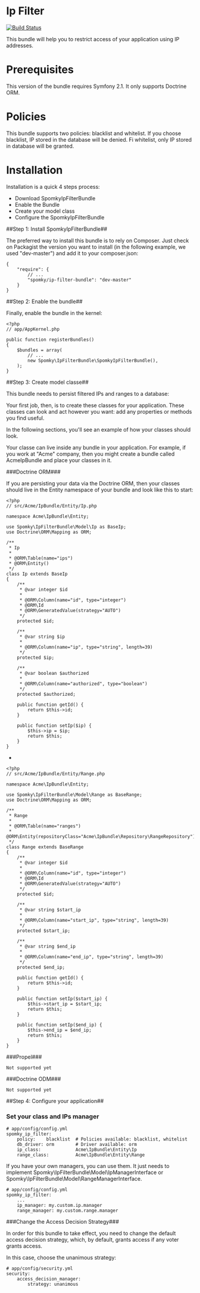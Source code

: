 Ip Filter
=========

[![Build Status](https://travis-ci.org/Spomky/SpomkyIpFilterBundle.png?branch=master)](https://travis-ci.org/Spomky/SpomkyIpFilterBundle)

This bundle will help you to restrict access of your application using IP addresses.


# Prerequisites #

This version of the bundle requires Symfony 2.1.
It only supports Doctrine ORM.

# Policies #

This bundle supports two policies: blacklist and whitelist.
If you choose blacklist, IP stored in the database will be denied.
Fi whitelist, only IP stored in database will be granted.

# Installation #

Installation is a quick 4 steps process:

* Download SpomkyIpFilterBundle
* Enable the Bundle
* Create your model class
* Configure the SpomkyIpFilterBundle

##Step 1: Install SpomkyIpFilterBundle##

The preferred way to install this bundle is to rely on Composer. Just check on Packagist the version you want to install (in the following example, we used "dev-master") and add it to your composer.json:

	{
	    "require": {
	        // ...
	        "spomky/ip-filter-bundle": "dev-master"
	    }
	}

##Step 2: Enable the bundle##

Finally, enable the bundle in the kernel:

	<?php
	// app/AppKernel.php
	
	public function registerBundles()
	{
	    $bundles = array(
	        // ...
	        new Spomky\IpFilterBundle\SpomkyIpFilterBundle(),
	    );
	}

##Step 3: Create model classe##

This bundle needs to persist filtered IPs and ranges to a database:

Your first job, then, is to create these classes for your application.
These classes can look and act however you want: add any properties or methods you find useful.

In the following sections, you'll see an example of how your classes should look.

Your classe can live inside any bundle in your application.
For example, if you work at "Acme" company, then you might create a bundle called AcmeIpBundle and place your classes in it.

###Doctrine ORM###

If you are persisting your data via the Doctrine ORM, then your classes should live in the Entity namespace of your bundle and look like this to start:

	<?php
	// src/Acme/IpBundle/Entity/Ip.php
	
	namespace Acme\IpBundle\Entity;
	
	use Spomky\IpFilterBundle\Model\Ip as BaseIp;
	use Doctrine\ORM\Mapping as ORM;
	
	/**
	 * Ip
	 *
	 * @ORM\Table(name="ips")
	 * @ORM\Entity()
	 */
	class Ip extends BaseIp
	{
	    /**
	     * @var integer $id
	     *
	     * @ORM\Column(name="id", type="integer")
	     * @ORM\Id
	     * @ORM\GeneratedValue(strategy="AUTO")
	     */
	    protected $id;
	
	    /**
	     * @var string $ip
	     *
	     * @ORM\Column(name="ip", type="string", length=39)
	     */
	    protected $ip;
	
	    /**
	     * @var boolean $authorized
	     *
	     * @ORM\Column(name="authorized", type="boolean")
	     */
	    protected $authorized;
	
	    public function getId() {
	        return $this->id;
	    }
	
	    public function setIp($ip) {
	        $this->ip = $ip;
	        return $this;
	    }
	}

-

	<?php
	// src/Acme/IpBundle/Entity/Range.php
	
	namespace Acme\IpBundle\Entity;
	
	use Spomky\IpFilterBundle\Model\Range as BaseRange;
	use Doctrine\ORM\Mapping as ORM;
	
	/**
	 * Range
	 *
	 * @ORM\Table(name="ranges")
	 * @ORM\Entity(repositoryClass="Acme\IpBundle\Repository\RangeRepository")
	 */
	class Range extends BaseRange
	{
	    /**
	     * @var integer $id
	     *
	     * @ORM\Column(name="id", type="integer")
	     * @ORM\Id
	     * @ORM\GeneratedValue(strategy="AUTO")
	     */
	    protected $id;
	
	    /**
	     * @var string $start_ip
	     *
	     * @ORM\Column(name="start_ip", type="string", length=39)
	     */
	    protected $start_ip;
	
	    /**
	     * @var string $end_ip
	     *
	     * @ORM\Column(name="end_ip", type="string", length=39)
	     */
	    protected $end_ip;
	
	    public function getId() {
	        return $this->id;
	    }
	
	    public function setIp($start_ip) {
	        $this->start_ip = $start_ip;
	        return $this;
	    }
	
	    public function setIp($end_ip) {
	        $this->end_ip = $end_ip;
	        return $this;
	    }
	}

###Propel###

	Not supported yet

###Doctrine ODM###

	Not supported yet

##Step 4: Configure your application##

### Set your class and IPs manager ###

	# app/config/config.yml
	spomky_ip_filter:
	    policy:    blacklist  # Policies available: blacklist, whitelist
	    db_driver: orm        # Driver available: orm
	    ip_class:             Acme\IpBundle\Entity\Ip
	    range_class:          Acme\IpBundle\Entity\Range

If you have your own managers, you can use them. It just needs to implement Spomky\IpFilterBundle\Model\IpManagerInterface or Spomky\IpFilterBundle\Model\RangeManagerInterface.

	# app/config/config.yml
	spomky_ip_filter:
	    ...
	    ip_manager: my.custom.ip.manager
	    range_manager: my.custom.range.manager

###Change the Access Decision Strategy###

In order for this bundle to take effect, you need to change the default access decision strategy, which, by default, grants access if any voter grants access.

In this case, choose the unanimous strategy:

    # app/config/security.yml
    security:
        access_decision_manager:
            strategy: unanimous

